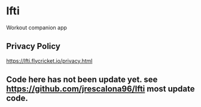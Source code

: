 # lfti

Workout companion app

## Privacy Policy

https://lfti.flycricket.io/privacy.html

## Code here has not been update yet. see https://github.com/jrescalona96/lfti most update code.
